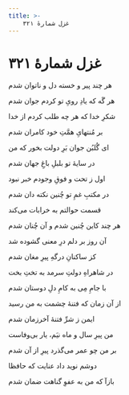 ```yaml
---
title: >-
    غزل شمارهٔ ۳۲۱
---
```

# غزل شمارهٔ ۳۲۱

<div class="b" id="bn1"><div class="m1"><p>هر چند پیر و خسته دل و ناتوان شدم</p></div>
<div class="m2"><p>هر گَه که یادِ رویِ تو کردم جوان شدم</p></div></div>
<div class="b" id="bn2"><div class="m1"><p>شکرِ خدا که هر چه طلب کردم از خدا</p></div>
<div class="m2"><p>بر مُنتهایِ همَّتِ خود کامران شدم</p></div></div>
<div class="b" id="bn3"><div class="m1"><p>ای گُلبُن جوان بَرِ دولت بخور که من</p></div>
<div class="m2"><p>در سایهٔ تو بلبلِ باغِ جهان شدم</p></div></div>
<div class="b" id="bn4"><div class="m1"><p>اول ز تحت و فوقِ وجودم خبر نبود</p></div>
<div class="m2"><p>در مکتبِ غمِ تو چُنین نکته دان شدم</p></div></div>
<div class="b" id="bn5"><div class="m1"><p>قسمت حوالتم به خرابات می‌کند</p></div>
<div class="m2"><p>هر چند کاین چُنین شدم و آن چُنان شدم</p></div></div>
<div class="b" id="bn6"><div class="m1"><p>آن روز بر دلم درِ معنی گشوده شد</p></div>
<div class="m2"><p>کز ساکنانِ درگهِ پیرِ مغان شدم</p></div></div>
<div class="b" id="bn7"><div class="m1"><p>در شاهراهِ دولتِ سرمد به تختِ بخت</p></div>
<div class="m2"><p>با جامِ مِی به کامِ دلِ دوستان شدم</p></div></div>
<div class="b" id="bn8"><div class="m1"><p>از آن زمان که فتنهٔ چشمت به من رسید</p></div>
<div class="m2"><p>ایمن ز شرِّ فتنهٔ آخرزمان شدم</p></div></div>
<div class="b" id="bn9"><div class="m1"><p>من پیرِ سال و ماه نیَم، یار بی‌وفاست</p></div>
<div class="m2"><p>بر من چو عمر می‌گذرد پیرِ از آن شدم</p></div></div>
<div class="b" id="bn10"><div class="m1"><p>دوشم نوید داد عنایت که حافظا</p></div>
<div class="m2"><p>بازآ که من به عفوِ گناهت ضمان شدم</p></div></div>